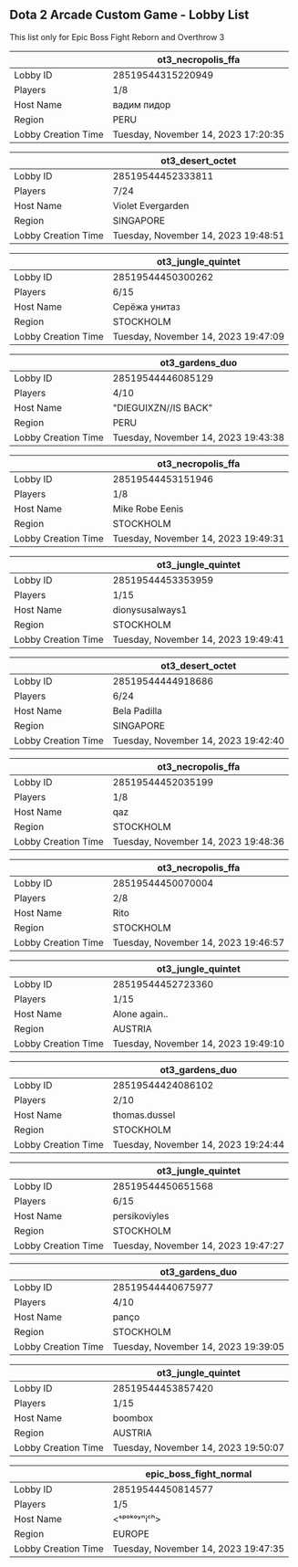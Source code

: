 ## Dota 2 Arcade Custom Game - Lobby List

This list only for Epic Boss Fight Reborn and Overthrow 3

|  | ot3_necropolis_ffa |
| ------ | ------ |
| Lobby ID | 28519544315220949 |
| Players | 1/8 |
| Host Name | вадим пидор |
| Region | PERU |
| Lobby Creation Time | Tuesday, November 14, 2023 17:20:35 |


|  | ot3_desert_octet |
| ------ | ------ |
| Lobby ID | 28519544452333811 |
| Players | 7/24 |
| Host Name | Violet Evergarden |
| Region | SINGAPORE |
| Lobby Creation Time | Tuesday, November 14, 2023 19:48:51 |


|  | ot3_jungle_quintet |
| ------ | ------ |
| Lobby ID | 28519544450300262 |
| Players | 6/15 |
| Host Name | Серёжа унитаз |
| Region | STOCKHOLM |
| Lobby Creation Time | Tuesday, November 14, 2023 19:47:09 |


|  | ot3_gardens_duo |
| ------ | ------ |
| Lobby ID | 28519544446085129 |
| Players | 4/10 |
| Host Name | "DIEGUIXZN//IS BACK" |
| Region | PERU |
| Lobby Creation Time | Tuesday, November 14, 2023 19:43:38 |


|  | ot3_necropolis_ffa |
| ------ | ------ |
| Lobby ID | 28519544453151946 |
| Players | 1/8 |
| Host Name | Mike Robe Eenis |
| Region | STOCKHOLM |
| Lobby Creation Time | Tuesday, November 14, 2023 19:49:31 |


|  | ot3_jungle_quintet |
| ------ | ------ |
| Lobby ID | 28519544453353959 |
| Players | 1/15 |
| Host Name | dionysusalways1 |
| Region | STOCKHOLM |
| Lobby Creation Time | Tuesday, November 14, 2023 19:49:41 |


|  | ot3_desert_octet |
| ------ | ------ |
| Lobby ID | 28519544444918686 |
| Players | 6/24 |
| Host Name | Bela Padilla |
| Region | SINGAPORE |
| Lobby Creation Time | Tuesday, November 14, 2023 19:42:40 |


|  | ot3_necropolis_ffa |
| ------ | ------ |
| Lobby ID | 28519544452035199 |
| Players | 1/8 |
| Host Name | qaz |
| Region | STOCKHOLM |
| Lobby Creation Time | Tuesday, November 14, 2023 19:48:36 |


|  | ot3_necropolis_ffa |
| ------ | ------ |
| Lobby ID | 28519544450070004 |
| Players | 2/8 |
| Host Name | Rito |
| Region | STOCKHOLM |
| Lobby Creation Time | Tuesday, November 14, 2023 19:46:57 |


|  | ot3_jungle_quintet |
| ------ | ------ |
| Lobby ID | 28519544452723360 |
| Players | 1/15 |
| Host Name | Alone again.. |
| Region | AUSTRIA |
| Lobby Creation Time | Tuesday, November 14, 2023 19:49:10 |


|  | ot3_gardens_duo |
| ------ | ------ |
| Lobby ID | 28519544424086102 |
| Players | 2/10 |
| Host Name | thomas.dussel |
| Region | STOCKHOLM |
| Lobby Creation Time | Tuesday, November 14, 2023 19:24:44 |


|  | ot3_jungle_quintet |
| ------ | ------ |
| Lobby ID | 28519544450651568 |
| Players | 6/15 |
| Host Name | persikoviyles |
| Region | STOCKHOLM |
| Lobby Creation Time | Tuesday, November 14, 2023 19:47:27 |


|  | ot3_gardens_duo |
| ------ | ------ |
| Lobby ID | 28519544440675977 |
| Players | 4/10 |
| Host Name | panço |
| Region | STOCKHOLM |
| Lobby Creation Time | Tuesday, November 14, 2023 19:39:05 |


|  | ot3_jungle_quintet |
| ------ | ------ |
| Lobby ID | 28519544453857420 |
| Players | 1/15 |
| Host Name | boombox |
| Region | AUSTRIA |
| Lobby Creation Time | Tuesday, November 14, 2023 19:50:07 |


|  | epic_boss_fight_normal |
| ------ | ------ |
| Lobby ID | 28519544450814577 |
| Players | 1/5 |
| Host Name | <ˢᵖᵒᵏᵒʸⁿiᶜʰ> |
| Region | EUROPE |
| Lobby Creation Time | Tuesday, November 14, 2023 19:47:35 |


